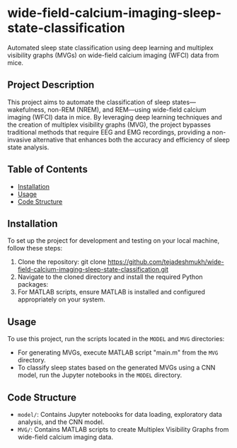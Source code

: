 # wide-field-calcium-imaging-sleep-state-classification
Automated sleep state classification using deep learning and multiplex visibility graphs (MVGs) on wide-field calcium imaging (WFCI) data from mice.

## Project Description
This project aims to automate the classification of sleep states—wakefulness, non-REM (NREM), and REM—using wide-field calcium imaging (WFCI) data in mice. By leveraging deep learning techniques and the creation of multiplex visibility graphs (MVG), the project bypasses traditional methods that require EEG and EMG recordings, providing a non-invasive alternative that enhances both the accuracy and efficiency of sleep state analysis.

## Table of Contents
- [Installation](#installation)
- [Usage](#usage)
- [Code Structure](#code-structure)

## Installation
To set up the project for development and testing on your local machine, follow these steps:
1. Clone the repository:
     git clone https://github.com/tejadeshmukh/wide-field-calcium-imaging-sleep-state-classification.git
2. Navigate to the cloned directory and install the required Python packages:
3. For MATLAB scripts, ensure MATLAB is installed and configured appropriately on your system.

## Usage
To use this project, run the scripts located in the `MODEL` and `MVG` directories:
- For generating MVGs, execute MATLAB script  "main.m"  from the `MVG` directory.
- To classify sleep states based on the generated MVGs using a CNN model, run the Jupyter notebooks in the `MODEL` directory.


## Code Structure
- `model/`: Contains Jupyter notebooks for data loading, exploratory data analysis, and the CNN model.
- `MVG/`: Contains MATLAB scripts to create Multiplex Visibility Graphs from wide-field calcium imaging data.


   
